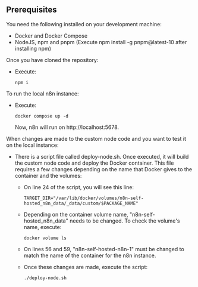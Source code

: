 ## Prerequisites

You need the following installed on your development machine:

* Docker and Docker Compose
* NodeJS, npm and pnpm (Execute npm install -g pnpm@latest-10 after installing npm)

Once you have cloned the repository:

* Execute:
  ```
  npm i
  ```

To run the local n8n instance:

* Execute:
  ```
  docker compose up -d
  ```
  Now, n8n will run on http://localhost:5678.

When changes are made to the custom node code and you want to test it on the local instance:

* There is a script file called deploy-node.sh. Once executed, it will build the custom node code and deploy the Docker container. This file requires a few changes depending on the name that Docker gives to the container and the volumes:

  * On line 24 of the script, you will see this line:
    ```
    TARGET_DIR="/var/lib/docker/volumes/n8n-self-hosted_n8n_data/_data/custom/$PACKAGE_NAME"
    ```
  
  * Depending on the container volume name, "n8n-self-hosted_n8n_data" needs to be changed. To check the volume's name, execute:

    ```
    docker volume ls
    ```

  * On lines 56 and 59, "n8n-self-hosted-n8n-1" must be changed to match the name of the container for the n8n instance.

  * Once these changes are made, execute the script:
    ```
    ./deploy-node.sh
    ```